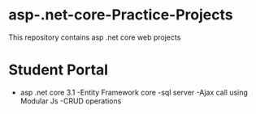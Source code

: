 # asp-.net-core-Practice-Projects
This repository contains asp .net core web projects

# Student Portal
  - asp .net core 3.1
  -Entity Framework core
  -sql server
  -Ajax call using Modular Js
  -CRUD operations
